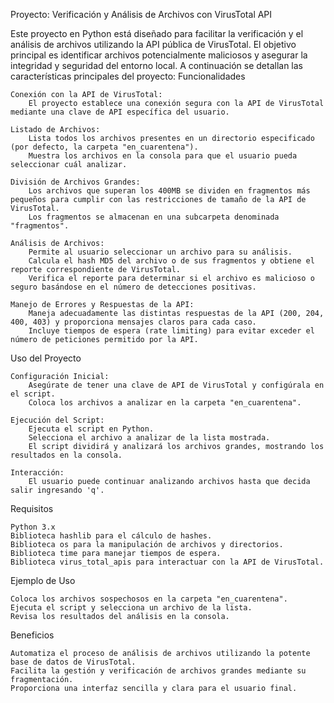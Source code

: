 Proyecto: Verificación y Análisis de Archivos con VirusTotal API

Este proyecto en Python está diseñado para facilitar la verificación y el análisis de archivos utilizando la API pública de VirusTotal. 
El objetivo principal es identificar archivos potencialmente maliciosos y asegurar la integridad y seguridad del entorno local.
A continuación se detallan las características principales del proyecto:
Funcionalidades

    Conexión con la API de VirusTotal:
        El proyecto establece una conexión segura con la API de VirusTotal mediante una clave de API específica del usuario.

    Listado de Archivos:
        Lista todos los archivos presentes en un directorio especificado (por defecto, la carpeta "en_cuarentena").
        Muestra los archivos en la consola para que el usuario pueda seleccionar cuál analizar.

    División de Archivos Grandes:
        Los archivos que superan los 400MB se dividen en fragmentos más pequeños para cumplir con las restricciones de tamaño de la API de VirusTotal.
        Los fragmentos se almacenan en una subcarpeta denominada "fragmentos".

    Análisis de Archivos:
        Permite al usuario seleccionar un archivo para su análisis.
        Calcula el hash MD5 del archivo o de sus fragmentos y obtiene el reporte correspondiente de VirusTotal.
        Verifica el reporte para determinar si el archivo es malicioso o seguro basándose en el número de detecciones positivas.

    Manejo de Errores y Respuestas de la API:
        Maneja adecuadamente las distintas respuestas de la API (200, 204, 400, 403) y proporciona mensajes claros para cada caso.
        Incluye tiempos de espera (rate limiting) para evitar exceder el número de peticiones permitido por la API.

Uso del Proyecto

    Configuración Inicial:
        Asegúrate de tener una clave de API de VirusTotal y configúrala en el script.
        Coloca los archivos a analizar en la carpeta "en_cuarentena".

    Ejecución del Script:
        Ejecuta el script en Python.
        Selecciona el archivo a analizar de la lista mostrada.
        El script dividirá y analizará los archivos grandes, mostrando los resultados en la consola.

    Interacción:
        El usuario puede continuar analizando archivos hasta que decida salir ingresando 'q'.

Requisitos

    Python 3.x
    Biblioteca hashlib para el cálculo de hashes.
    Biblioteca os para la manipulación de archivos y directorios.
    Biblioteca time para manejar tiempos de espera.
    Biblioteca virus_total_apis para interactuar con la API de VirusTotal.

Ejemplo de Uso

    Coloca los archivos sospechosos en la carpeta "en_cuarentena".
    Ejecuta el script y selecciona un archivo de la lista.
    Revisa los resultados del análisis en la consola.

Beneficios

    Automatiza el proceso de análisis de archivos utilizando la potente base de datos de VirusTotal.
    Facilita la gestión y verificación de archivos grandes mediante su fragmentación.
    Proporciona una interfaz sencilla y clara para el usuario final.
